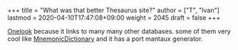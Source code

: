 +++
title = "What was that better Thesaurus site?"
author = ["T", "Ivan"]
lastmod = 2020-04-10T17:47:08+09:00
weight = 2045
draft = false
+++

[Onelook](https://onelook.com/) because it links to many many other databases. some of them
very cool like [MnemonicDictionary](https://mnemonicdictionary.com/) and it has a port mantaux
generator.
